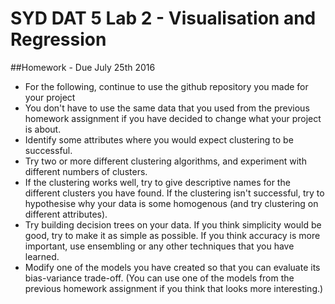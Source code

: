 # SYD DAT 5 Lab 2 - Visualisation and Regression

##Homework - Due July 25th 2016

* For the following, continue to use the github repository you made for your project
* You don't have to use the same data that you used from the previous homework assignment if
  you have decided to change what your project is about.
* Identify some attributes where you would expect clustering to be successful.
* Try two or more different clustering algorithms, and experiment with
  different numbers of clusters.
* If the clustering works well, try to give descriptive names for the
  different clusters you have found. If the clustering isn't
  successful, try to hypothesise why your data is some homogenous (and
  try clustering on different attributes).
* Try building decision trees on your data. If you think simplicity
  would be good, try to make it as simple as possible. If you think
  accuracy is more important, use ensembling or any other techniques
  that you have learned.
* Modify one of the models you have created so that you can evaluate
  its bias-variance trade-off. (You can use one of the models from the
  previous homework assignment if you think that looks more
  interesting.)


